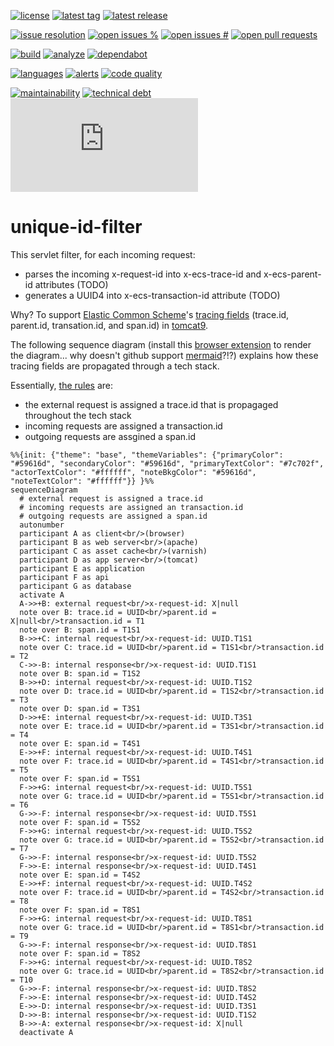[![license][license-img]][license-url]
[![latest tag][latest-tag-img]][latest-tag-url]
[![latest release][latest-release-img]][latest-release-url]

[![issue resolution][issue-resolution-img]][issue-resolution-url]
[![open issues %][open-issues-percent-img]][open-issues-percent-url]
[![open issues #][open-issues-number-img]][open-issues-number-url]
[![open pull requests][open-pull-requests-img]][open-pull-requests-url]

[![build][build-img]][build-url]
[![analyze][analyze-img]][analyze-url]
[![dependabot][dependabot-img]][dependabot-url]

[![languages][languages-img]][languages-url]
[![alerts][alerts-img]][alerts-url]
[![code quality][code-quality-img]][code-quality-url]

[![maintainability][maintainability-img]][maintainability-url]
[![technical debt][technical-debt-img]][technical-debt-url]
[![vulnerabilities][vulnerabilities-img]][vulnerabilities-url]

# unique-id-filter

This servlet filter, for each incoming request:

* parses the incoming x-request-id into x-ecs-trace-id and x-ecs-parent-id attributes (TODO)
* generates a UUID4 into x-ecs-transaction-id attribute (TODO)

Why? To support [Elastic Common Scheme](https://www.elastic.co/guide/en/ecs/current/index.html)'s [tracing fields](https://www.elastic.co/guide/en/ecs/current/ecs-tracing.html) (trace.id, parent.id, transation.id, and span.id) in [tomcat9](https://tomcat.apache.org/tomcat-9.0-doc/).

The following sequence diagram (install this [browser extension](https://github.com/marcozaccari/markdown-diagrams-browser-extension) to render the diagram... why doesn't github support [mermaid](https://mermaid-js.github.io/mermaid/#/)?!?) explains how these tracing fields are propagated through a tech stack.

Essentially, [the rules](https://github.com/elastic/ecs/issues/998#issuecomment-705270230) are:

* the external request is assigned a trace.id that is propagaged throughout the tech stack
* incoming requests are assigned a transaction.id
* outgoing requests are assgined a span.id

```mermaid
%%{init: {"theme": "base", "themeVariables": {"primaryColor": "#59616d", "secondaryColor": "#59616d", "primaryTextColor": "#7c702f", "actorTextColor": "#ffffff", "noteBkgColor": "#59616d", "noteTextColor": "#ffffff"}} }%%
sequenceDiagram
  # external request is assigned a trace.id
  # incoming requests are assigned an transaction.id
  # outgoing requests are assigned a span.id
  autonumber
  participant A as client<br/>(browser)
  participant B as web server<br/>(apache)
  participant C as asset cache<br/>(varnish)
  participant D as app server<br/>(tomcat)
  participant E as application
  participant F as api
  participant G as database
  activate A
  A->>+B: external request<br/>x-request-id: X|null
  note over B: trace.id = UUID<br/>parent.id = X|null<br/>transaction.id = T1
  note over B: span.id = T1S1
  B->>+C: internal request<br/>x-request-id: UUID.T1S1
  note over C: trace.id = UUID<br/>parent.id = T1S1<br/>transaction.id = T2
  C->>-B: internal response<br/>x-request-id: UUID.T1S1
  note over B: span.id = T1S2
  B->>+D: internal request<br/>x-request-id: UUID.T1S2
  note over D: trace.id = UUID<br/>parent.id = T1S2<br/>transaction.id = T3
  note over D: span.id = T3S1
  D->>+E: internal request<br/>x-request-id: UUID.T3S1
  note over E: trace.id = UUID<br/>parent.id = T3S1<br/>transaction.id = T4
  note over E: span.id = T4S1
  E->>+F: internal request<br/>x-request-id: UUID.T4S1
  note over F: trace.id = UUID<br/>parent.id = T4S1<br/>transaction.id = T5
  note over F: span.id = T5S1
  F->>+G: internal request<br/>x-request-id: UUID.T5S1
  note over G: trace.id = UUID<br/>parent.id = T5S1<br/>transaction.id = T6
  G->>-F: internal response<br/>x-request-id: UUID.T5S1
  note over F: span.id = T5S2
  F->>+G: internal request<br/>x-request-id: UUID.T5S2
  note over G: trace.id = UUID<br/>parent.id = T5S2<br/>transaction.id = T7
  G->>-F: internal response<br/>x-request-id: UUID.T5S2
  F->>-E: internal response<br/>x-request-id: UUID.T4S1
  note over E: span.id = T4S2
  E->>+F: internal request<br/>x-request-id: UUID.T4S2
  note over F: trace.id = UUID<br/>parent.id = T4S2<br/>transaction.id = T8
  note over F: span.id = T8S1
  F->>+G: internal request<br/>x-request-id: UUID.T8S1
  note over G: trace.id = UUID<br/>parent.id = T8S1<br/>transaction.id = T9
  G->>-F: internal response<br/>x-request-id: UUID.T8S1
  note over F: span.id = T8S2
  F->>+G: internal request<br/>x-request-id: UUID.T8S2
  note over G: trace.id = UUID<br/>parent.id = T8S2<br/>transaction.id = T10
  G->>-F: internal response<br/>x-request-id: UUID.T8S2
  F->>-E: internal response<br/>x-request-id: UUID.T4S2
  E->>-D: internal response<br/>x-request-id: UUID.T3S1
  D->>-B: internal response<br/>x-request-id: UUID.T1S2
  B->>-A: external response<br/>x-request-id: X|null
  deactivate A
```

[alerts-img]: https://badgen.net/lgtm/alerts/g/LucaFilipozzi/unique-id-filter/java?icon=lgtm
[alerts-url]: https://lgtm.com/projects/g/LucaFilipozzi/unique-id-filter/alerts
[analyze-img]: https://github.com/LucaFilipozzi/unique-id-filter/actions/workflows/analyze.yml/badge.svg
[analyze-url]: https://github.com/LucaFilipozzi/unique-id-filter/actions/workflows/analyze.yml
[build-img]: https://github.com/LucaFilipozzi/unique-id-filter/actions/workflows/build.yml/badge.svg
[build-url]: https://github.com/LucaFilipozzi/unique-id-filter/actions/workflows/build.yml
[code-quality-img]: https://badgen.net/lgtm/grade/g/LucaFilipozzi/unique-id-filter/java?icon=lgtm
[code-quality-url]: https://lgtm.com/projects/g/LucaFilipozzi/unique-id-filter/context:java
[dependabot-img]: https://badgen.net/github/dependabot/LucaFilipozzi/unique-id-filter?icon=dependabot
[dependabot-url]: https://github.com/LucaFilipozzi/unique-id-filter/network/dependencies
[issue-resolution-img]: http://isitmaintained.com/badge/resolution/LucaFilipozzi/unique-id-filter.svg
[issue-resolution-url]: http://isitmaintained.com/project/LucaFilipozzi/unique-id-filter
[languages-img]: https://badgen.net/lgtm/langs/g/LucaFilipozzi/unique-id-filter?icon=lgtm
[languages-url]: https://lgtm.com/projects/g/LucaFilipozzi/unique-id-filter/logs/languages/lang:java
[latest-release-img]: https://badgen.net/github/release/LucaFilipozzi/unique-id-filter?icon=github&label=latest%20release
[latest-release-url]: https://github.com/LucaFilipozzi/unique-id-filter/releases/latest
[latest-tag-img]: https://badgen.net/github/tag/LucaFilipozzi/unique-id-filter?icon=github
[latest-tag-url]: https://github.com/LucaFilipozzi/unique-id-filter/tags
[license-img]: https://badgen.net/github/license/LucaFilipozzi/unique-id-filter?icon=github
[license-url]: https://github.com/LucaFilipozzi/unique-id-filter/blob/main/LICENSE.md
[maintainability-img]: https://badgen.net/codeclimate/maintainability/LucaFilipozzi/unique-id-filter?icon=codeclimate
[maintainability-url]: https://codeclimate.com/github/LucaFilipozzi/unique-id-filter/maintainability
[open-issues-number-img]: https://badgen.net/github/open-issues/LucaFilipozzi/unique-id-filter?icon=github
[open-issues-number-url]: https://github.com/LucaFilipozzi/unique-id-filter/issues
[open-issues-percent-img]: http://isitmaintained.com/badge/open/LucaFilipozzi/unique-id-filter.svg
[open-issues-percent-url]: http://isitmaintained.com/project/LucaFilipozzi/unique-id-filter
[open-pull-requests-img]: https://badgen.net/github/open-prs/LucaFilipozzi/unique-id-filter?icon=github
[open-pull-requests-url]: https://github.com/LucaFilipozzi/unique-id-filter/pulls
[technical-debt-img]: https://badgen.net/codeclimate/tech-debt/LucaFilipozzi/unique-id-filter?icon=codeclimate
[technical-debt-url]: https://codeclimate.com/github/LucaFilipozzi/unique-id-filter/maintainability
[vulnerabilities-img]: https://badgen.net/snyk/LucaFilipozzi/unique-id-filter/main/pom.xml
[vulnerabilities-url]: https://snyk.io/test/github/lucafilipozzi/unique-id-filter?targetFile=pom.xml
